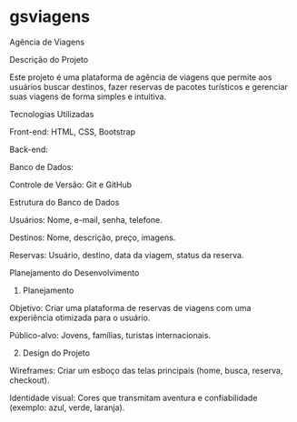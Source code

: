 # gsviagens

Agência de Viagens

Descrição do Projeto

Este projeto é uma plataforma de agência de viagens que permite aos usuários buscar destinos, fazer reservas de pacotes turísticos e gerenciar suas viagens de forma simples e intuitiva.

Tecnologias Utilizadas

Front-end: HTML, CSS, Bootstrap

Back-end: 

Banco de Dados: 

Controle de Versão: Git e GitHub

Estrutura do Banco de Dados

Usuários: Nome, e-mail, senha, telefone.

Destinos: Nome, descrição, preço, imagens.

Reservas: Usuário, destino, data da viagem, status da reserva.


Planejamento do Desenvolvimento

1. Planejamento

Objetivo: Criar uma plataforma de reservas de viagens com uma experiência otimizada para o usuário.

Público-alvo: Jovens, famílias, turistas internacionais.

2. Design do Projeto

Wireframes: Criar um esboço das telas principais (home, busca, reserva, checkout).

Identidade visual: Cores que transmitam aventura e confiabilidade (exemplo: azul, verde, laranja).



